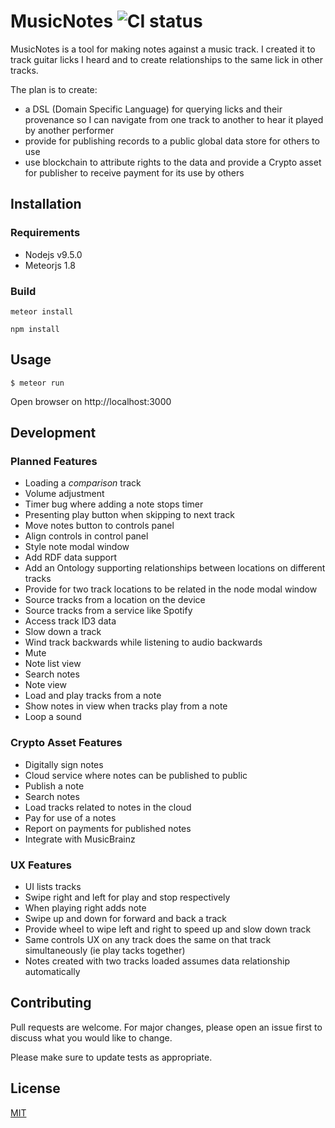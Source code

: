 # MusicNotes ![CI status](https://img.shields.io/badge/build-passing-brightgreen.svg)

MusicNotes is a tool for making notes against a music track. I created it to track guitar licks
I heard and to create relationships to the same lick in other tracks.

The plan is to create:

* a DSL (Domain Specific Language) for querying licks and their provenance so I can
navigate from one track to another to hear it played by another performer
* provide for publishing records to a public global data store for others to use
* use blockchain to attribute rights to the data and provide a Crypto asset for publisher to
receive payment for its use by others

## Installation

### Requirements
* Nodejs v9.5.0
* Meteorjs 1.8

### Build

`meteor install`

`npm install`

## Usage

`$ meteor run`

Open browser on http://localhost:3000

## Development
### Planned Features

* Loading a _comparison_ track
* Volume adjustment
* Timer bug where adding a note stops timer
* Presenting play button when skipping to next track
* Move notes button to controls panel
* Align controls in control panel
* Style note modal window
* Add RDF data support
* Add an Ontology supporting relationships between locations on different tracks
* Provide for two track locations to be related in the node modal window
* Source tracks from a location on the device
* Source tracks from a service like Spotify
* Access track ID3 data
* Slow down a track
* Wind track backwards while listening to audio backwards
* Mute
* Note list view
* Search notes
* Note view
* Load and play tracks from a note
* Show notes in view when tracks play from a note
* Loop a sound

### Crypto Asset Features

* Digitally sign notes
* Cloud service where notes can be published to public
* Publish a note
* Search notes
* Load tracks related to notes in the cloud
* Pay for use of a notes
* Report on payments for published notes
* Integrate with MusicBrainz

### UX Features

* UI lists tracks
* Swipe right and left for play and stop respectively
* When playing right adds note
* Swipe up and down for forward and back a track
* Provide wheel to wipe left and right to speed up and slow down track
* Same controls UX on any track does the same on that track simultaneously (ie play tacks together)
* Notes created with two tracks loaded assumes data relationship automatically

## Contributing
Pull requests are welcome. For major changes, please open an issue first to discuss what you would like to change.

Please make sure to update tests as appropriate.

## License
[MIT](https://choosealicense.com/licenses/mit/)